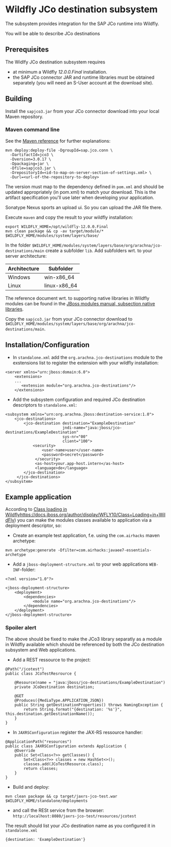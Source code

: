 # Wildfly JCo destination subsystem

The subsystem provides integration for the SAP JCo runtime into Wildfly.

You will be able to describe JCo destinations

## Prerequisites

The Widlfy JCo destination subsystem requires
 
* at minimum a Wildfly _12.0.0.Final_ installation.
* the SAP JCo connector JAR and runtime libraries must be obtained separately (you will need an S-User account at the download site).

## Building
Install the `sapjco3.jar` from your JCo connector download into your local Maven repository.

### Maven command line

See the [Maven reference](https://maven.apache.org/guides/mini/guide-3rd-party-jars-remote.html) for further explanations:

```
mvn deploy:deploy-file -DgroupId=sap.jco.conn \
  -DartifactId=jco3 \
  -Dversion=3.0.17 \
  -Dpackaging=jar \
  -Dfile=sapjco3.jar \
  -DrepositoryId=<id-to-map-on-server-section-of-settings.xml> \
  -Durl=<url-of-the-repository-to-deploy>
```

The version must map to the dependency defined in `pom.xml` and should be updated appropriately (in pom.xml) to match your download.
This is the artifact specification you'll use later when developing your application.

Sonatype Nexus sports an upload ui. So you can upload the JAR file there.
 
Execute `maven` and copy the result to your wildfly installation:

```
export WILDFLY_HOME=/opt/wildfly-12.0.0.Final
mvn clean package && cp -av target/module/* $WILDFLY_HOME/modules/system/layers/base/
```

In the folder `$WILDFLY_HOME/modules/system/layers/base/org/arachna/jco-destinations/main` create a subfolder `lib`.
Add subfolders wrt. to your server architecture:

| Architecture | Subfolder |
| --- | --- |
| Windows | win-x86_64 |
| Linux | linux-x86_64 |

The reference document wrt. to supporting native libraries in Wildfly modules can be found in the
[JBoss modules manual, subsection native libraries](https://jboss-modules.github.io/jboss-modules/manual/#native-libraries).

Copy the `sapjco3.jar` from your JCo connector download to `$WILDFLY_HOME/modules/system/layers/base/org/arachna/jco-destinations/main`.

## Installation/Configuration
* In `standalone.xml` add the `org.arachna.jco-destinations` module to the exstensions list to register the extension with your wildfly installation:

```
<server xmlns="urn:jboss:domain:6.0">
    <extensions>
    ...
       <extension module="org.arachna.jco-destinations"/>
    </extensions>
```

* Add the subsystem configuration and required JCo destination descriptors to `standalone.xml`:

```
<subsystem xmlns="urn:org.arachna.jboss:destination-service:1.0">
    <jco-destinations>
        <jco-destination destination="ExampleDestination"
                         jndi-name="java:jboss/jco-destinations/ExampleDestination"
                         sys-nr="00"
                         client="100">
            <security>
                <user-name>user</user-name>
                <password>secret</password>
             </security>
             <as-host>your.app-host.intern</as-host>
             <language>de</language>
        </jco-destination>
     </jco-destinations>
</subsystem>
```

## Example application

According to [Class loading in Wildfly]()https://docs.jboss.org/author/display/WFLY10/Class+Loading+in+WildFly) you can
make the modules classes available to application via a deployment descriptor, so:

* Create an example test application, f.e. using the `com.airhacks` maven archetype:

```
mvn archetype:generate -Dfilter=com.airhacks:javaee7-essentials-archetype
```
  
* Add a `jboss-deployment-structure.xml` to your web applications `WEB-INF`-folder:

```$xml
<?xml version="1.0"?>

<jboss-deployment-structure>
	<deployment>
		<dependencies>
			<module name="org.arachna.jco-destinations"/>
		</dependencies>
	</deployment>
</jboss-deployment-structure>
``` 

### Spoiler alert

The above should be fixed to make the JCo3 library separatly as a module in Wildfly available which should be referenced
by both the JCo destination subsystem and Web applications.

* Add a REST ressource to the project:

```
@Path("/jcotest")
public class JCoTestResrource {

    @Resource(name = "java:jboss/jco-destinations/ExampleDestination")
    private JCoDestination destination;

    @GET
    @Produces({MediaType.APPLICATION_JSON})
    public String getDestinationProperties() throws NamingException {
        return String.format("{destination: '%s'}", this.destination.getDestinationName());
    }
}
```

* In `JAXRSConfiguration` register the JAX-RS ressource handler:

```
@ApplicationPath("resources")
public class JAXRSConfiguration extends Application {
    @Override
    public Set<Class<?>> getClasses() {
        Set<Class<?>> classes = new HashSet<>();
        classes.add(JCoTestResource.class);
        return classes;
    }
}
```

* Build and deploy:

```
mvn clean package && cp target/jaxrs-jco-test.war $WILDFLY_HOME/standalone/deployments
```

* and call the RESt service from the browser: `http://localhost:8080/jaxrs-jco-test/resources/jcotest`

The result should list your JCo destination name as you configured it in `standalone.xml`

```
{destination: 'ExampleDestination'}
```